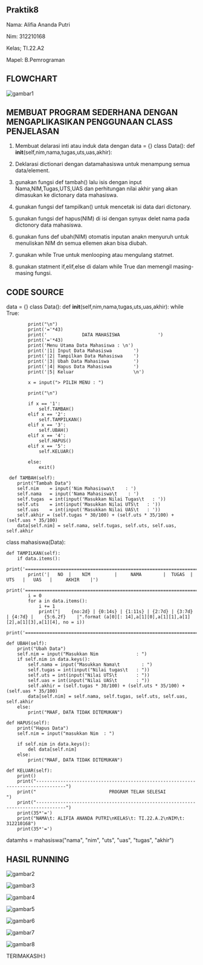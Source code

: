 ## Praktik8

Nama: Alifia Ananda Putri

Nim: 312210168

Kelas; TI.22.A2

Mapel: B.Pemrograman

## FLOWCHART


![gambar1](sS/FLOW.png)



## MEMBUAT PROGRAM SEDERHANA DENGAN MENGAPLIKASIKAN PENGGUNAAN CLASS PENJELASAN

1. Membuat delarasi inti atau induk data dengan data = {} class Data(): def __init__(self,nim,nama,tugas,uts,uas,akhir):

2. Deklarasi dictionari dengan datamahasiswa untuk menampung semua data/element.

3. gunakan fungsi def tambah() lalu isis dengan input Nama,NIM,Tugas,UTS,UAS dan perhitungan nilai akhir yang akan dimasukan ke dictonary data mahasiswa.

4. gunakan fungsi def tampilkan() untuk mencetak isi data dari dictonary.

5. gunakan fungsi def hapus(NIM) di isi dengan synyax delet nama pada dictonory data mahasiswa.

6. gunakan funs def ubah(NIM) otomatis inputan anakn menyuruh untuk menuliskan NIM dn semua ellemen akan bisa diubah.

7. gunakan while True untuk menlooping atau mengulang statmet.

8. gunakan statment if,elif,else di dalam while True dan memengil masing-masing fungsi.

## CODE SOURCE

data = {}
class Data():
     def __init__(self,nim,nama,tugas,uts,uas,akhir):
        while True:

            print("\n")
            print('='*43)
            print('             DATA MAHASISWA              ')
            print('='*43)
            print('Menu Utama Data Mahasiswa : \n')
            print('|1| Input Data Mahasiswa        ')
            print('|2| Tampilkan Data Mahasiswa    ')
            print('|3| Ubah Data Mahasiswa         ')
            print('|4| Hapus Data Mahasiswa        ')
            print('|5| Keluar                      \n')

            x = input("> PILIH MENU : ")

            print("\n")

            if x == '1':
                self.TAMBAH()
            elif x == '2':
                self.TAMPILKAN()
            elif x == '3':
                self.UBAH()
            elif x == '4':
                self.HAPUS()
            elif x == '5':
                self.KELUAR()
            
            else:
                exit()

     def TAMBAH(self):
        print("Tambah Data")
        self.nim    = input('Nim Mahasiswa\t    : ')
        self.nama   = input('Nama Mahasiswa\t    : ')
        self.tugas  = int(input('Masukkan Nilai Tugas\t   : '))
        self.uts    = int(input('Masukkan Nilai UTS\t   : '))
        self.uas    = int(input('Masukkan Nilai UAS\t   : '))
        self.akhir = (self.tugas * 30/100) + (self.uts * 35/100) + (self.uas * 35/100)
        data[self.nim] = self.nama, self.tugas, self.uts, self.uas, self.akhir

class mahasiswa(Data):

    def TAMPILKAN(self):
        if data.items():
            print('==================================================================================================================')
            print('|   NO  |    NIM         |     NAMA        |  TUGAS  |   UTS   |   UAS   |     AKHIR    |')
            print('==================================================================================================================')
            i = 0
            for a in data.items():
                i += 1
                print("|    {no:2d} | {0:14s} | {1:11s} | {2:7d} | {3:7d} | {4:7d} |    {5:6.2f}    |".format (a[0][: 14],a[1][0],a[1][1],a[1][2],a[1][3],a[1][4], no = i))
                print('===============================================================================================================')
    
    def UBAH(self):
        print("Ubah Data")
        self.nim = input("Masukkan Nim              : ")
        if self.nim in data.keys():
            self.nama = input("Masukkan Nama\t        : ")
            self.tugas = int(input("Nilai tugas\t   : "))
            self.uts = int(input("Nilai UTS\t       : "))
            self.uas = int(input("Nilai UAS\t       : "))
            self.akhir = (self.tugas * 30/100) + (self.uts * 35/100) + (self.uas * 35/100)
            data[self.nim] = self.nama, self.tugas, self.uts, self.uas, self.akhir
        else:
            print("MAAF, DATA TIDAK DITEMUKAN")

    def HAPUS(self):
        print("Hapus Data")
        self.nim = input("masukkan Nim  : ")

        if self.nim in data.keys():
            del data[self.nim]
        else:
            print("MAAF, DATA TIDAK DITEMUKAN")

    def KELUAR(self):
        print()
        print("---------------------------------------------------------------------------------")
        print("                           PROGRAM TELAH SELESAI                    ")
        print("---------------------------------------------------------------------------------")
        print(35*'=')
        print("NAMA\t: ALIFIA ANANDA PUTRI\nKELAS\t: TI.22.A.2\nNIM\t: 312210168")
        print(35*'=')

datamhs = mahasiswa("nama", "nim", "uts", "uas", "tugas", "akhir")

## HASIL RUNNING


![gambar2](sS/1.png)


![gambar3](sS/2.png)


![gambar4](sS/3.png)


![gambar5](ss/4.png)


![gambar6](ss/5.png)


![gambar7](ss/6.png)


![gambar8](ss/7.pngpng)



TERIMAKASIH:)


